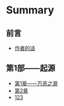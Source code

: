 # Summary

## 前言

* [作者的话](README.md)

## 第1部——起源

* [第1章——万恶之源](zheng-wen/di-yi-zhang.md)
* [第2章](zheng-wen/di-2-zhang.md)
* [123](zheng-wen/123.md)

